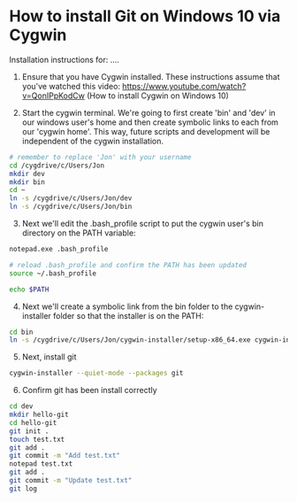 # How to install Git on Windows 10 via Cygwin
Installation instructions for: ....

1) Ensure that you have Cygwin installed.  These instructions assume that you've watched this video: https://www.youtube.com/watch?v=QonIPpKodCw (How to install Cygwin on Windows 10)

2) Start the cygwin terminal.  We're going to first create 'bin' and 'dev' in our windows user's home and then create symbolic links to each from our 'cygwin home'.  This way, future scripts and development will be independent of the cygwin installation.

```bash
# remember to replace 'Jon' with your username
cd /cygdrive/c/Users/Jon
mkdir dev
mkdir bin
cd ~
ln -s /cygdrive/c/Users/Jon/dev
ln -s /cygdrive/c/Users/Jon/bin
```

3) Next we'll edit the .bash_profile script to put the cygwin user's bin directory on the PATH variable:
```bash
notepad.exe .bash_profile

# reload .bash_profile and confirm the PATH has been updated
source ~/.bash_profile

echo $PATH
```

4) Next we'll create a symbolic link from the bin folder to the cygwin-installer folder so that the installer is on the PATH:
```bash
cd bin
ln -s /cygdrive/c/Users/Jon/cygwin-installer/setup-x86_64.exe cygwin-installer
```

5) Next, install git
```bash
cygwin-installer --quiet-mode --packages git
```

6) Confirm git has been install correctly
```bash
cd dev
mkdir hello-git
cd hello-git
git init .
touch test.txt
git add .
git commit -m "Add test.txt"
notepad test.txt
git add .
git commit -m "Update test.txt"
git log
```
